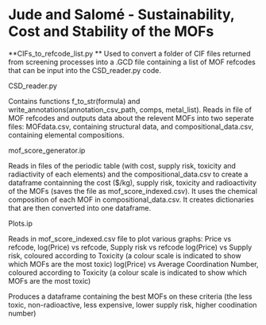 # Jude and Salomé - Sustainability, Cost and Stability of the MOFs


**CIFs_to_refcode_list.py
**
Used to convert a folder of CIF files returned from screening processes into a .GCD file containing a list of MOF refcodes that can be input into the CSD_reader.py code.

CSD_reader.py

Contains functions f_to_str(formula) and write_annotations(annotation_csv_path, comps, metal_list).
Reads in file of MOF refcodes and outputs data about the relevent MOFs into two seperate files: MOFdata.csv, containing structural data, and compositional_data.csv, containing elemental compositions.

mof_score_generator.ip

Reads in files of the periodic table (with cost, supply risk, toxicity and radiactivity of each elements) and the compositional_data.csv to create a dataframe containning the cost ($/kg), supply risk, toxicity and radioactivity of the MOFs (saves the file as mof_score_indexed.csv). It uses the chemical composition of each MOF in compositional_data.csv. It creates dictionaries that are then converted into one dataframe.

Plots.ip

Reads in mof_score_indexed.csv file to plot various graphs:
Price vs refcode, log(Price) vs refcode, Supply risk vs refcode
log(Price) vs Supply risk, coloured according to Toxicity (a colour scale is indicated to show which MOFs are the most toxic)
log(Price) vs Average Coordination Number, coloured according to Toxicity (a colour scale is indicated to show which MOFs are the most toxic)

Produces a dataframe containing the best MOFs on these criteria (the less toxic, non-radioactive, less expensive, lower supply risk, higher coodination number)

